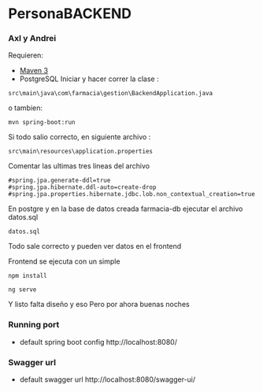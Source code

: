 # PersonaBACKEND
### Axl y Andrei 
Requieren:
- [Maven 3](https://maven.apache.org)
- PostgreSQL
Iniciar y hacer correr la clase :
```
src\main\java\com\farmacia\gestion\BackendApplication.java
```
o tambien:
```shell
mvn spring-boot:run
```
Si todo salio correcto, en siguiente archivo :
```
src\main\resources\application.properties
```
Comentar las ultimas tres lineas del archivo
```
#spring.jpa.generate-ddl=true
#spring.jpa.hibernate.ddl-auto=create-drop
#spring.jpa.properties.hibernate.jdbc.lob.non_contextual_creation=true
```
En postgre y en la base de datos creada farmacia-db ejecutar el archivo datos.sql
```
datos.sql
```
Todo sale correcto y pueden ver datos en el frontend

Frontend se ejecuta con un simple
```
npm install
```
```
ng serve
```

Y listo falta diseño y eso 
Pero por ahora buenas noches

### Running port
- default spring boot config
  http://localhost:8080/

### Swagger url
- default swagger url
  http://localhost:8080/swagger-ui/
